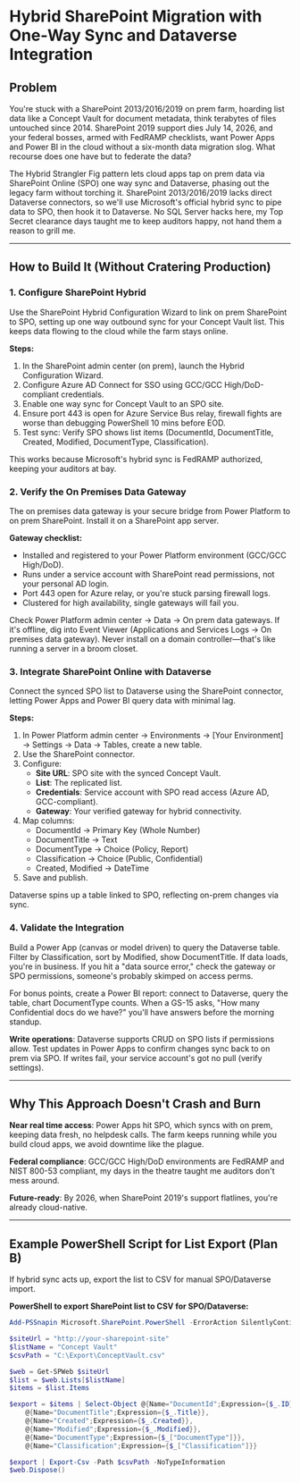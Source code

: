 # Hybrid SharePoint Migration with One-Way Sync and Dataverse Integration

## Problem

You're stuck with a SharePoint 2013/2016/2019 on prem farm, hoarding list data like a Concept Vault for document metadata, think terabytes of files untouched since 2014. SharePoint 2019 support dies July 14, 2026, and your federal bosses, armed with FedRAMP checklists, want Power Apps and Power BI in the cloud without a six-month data migration slog. What recourse does one have but to federate the data?

The Hybrid Strangler Fig pattern lets cloud apps tap on prem data via SharePoint Online (SPO) one way sync and Dataverse, phasing out the legacy farm without torching it. SharePoint 2013/2016/2019 lacks direct Dataverse connectors, so we'll use Microsoft's official hybrid sync to pipe data to SPO, then hook it to Dataverse. No SQL Server hacks here, my Top Secret clearance days taught me to keep auditors happy, not hand them a reason to grill me.

---

## How to Build It (Without Cratering Production)

### 1. Configure SharePoint Hybrid

Use the SharePoint Hybrid Configuration Wizard to link on prem SharePoint to SPO, setting up one way outbound sync for your Concept Vault list. This keeps data flowing to the cloud while the farm stays online.

**Steps:**

1. In the SharePoint admin center (on prem), launch the Hybrid Configuration Wizard.
2. Configure Azure AD Connect for SSO using GCC/GCC High/DoD-compliant credentials.
3. Enable one way sync for Concept Vault to an SPO site.
4. Ensure port 443 is open for Azure Service Bus relay, firewall fights are worse than debugging PowerShell 10 mins before EOD.
5. Test sync: Verify SPO shows list items (DocumentId, DocumentTitle, Created, Modified, DocumentType, Classification).

This works because Microsoft's hybrid sync is FedRAMP authorized, keeping your auditors at bay. 

### 2. Verify the On Premises Data Gateway

The on premises data gateway is your secure bridge from Power Platform to on prem SharePoint. Install it on a SharePoint app server.

**Gateway checklist:**

- Installed and registered to your Power Platform environment (GCC/GCC High/DoD).
- Runs under a service account with SharePoint read permissions, not your personal AD login.
- Port 443 open for Azure relay, or you're stuck parsing firewall logs.
- Clustered for high availability, single gateways will fail you.

Check Power Platform admin center → Data → On prem data gateways. If it's offline, dig into Event Viewer (Applications and Services Logs → On premises data gateway). Never install on a domain controller—that's like running a server in a broom closet.

### 3. Integrate SharePoint Online with Dataverse

Connect the synced SPO list to Dataverse using the SharePoint connector, letting Power Apps and Power BI query data with minimal lag.

**Steps:**

1. In Power Platform admin center → Environments → [Your Environment] → Settings → Data → Tables, create a new table.
2. Use the SharePoint connector.
3. Configure:
   - **Site URL**: SPO site with the synced Concept Vault.
   - **List**: The replicated list.
   - **Credentials**: Service account with SPO read access (Azure AD, GCC-compliant).
   - **Gateway**: Your verified gateway for hybrid connectivity.
4. Map columns:
   - DocumentId → Primary Key (Whole Number)
   - DocumentTitle → Text
   - DocumentType → Choice (Policy, Report)
   - Classification → Choice (Public, Confidential)
   - Created, Modified → DateTime
5. Save and publish.

Dataverse spins up a table linked to SPO, reflecting on-prem changes via sync. 

### 4. Validate the Integration

Build a Power App (canvas or model driven) to query the Dataverse table. Filter by Classification, sort by Modified, show DocumentTitle. If data loads, you're in business. If you hit a "data source error," check the gateway or SPO permissions, someone's probably skimped on access perms.

For bonus points, create a Power BI report: connect to Dataverse, query the table, chart DocumentType counts. When a GS-15 asks, "How many Confidential docs do we have?" you'll have answers before the morning standup.

**Write operations**: Dataverse supports CRUD on SPO lists if permissions allow. Test updates in Power Apps to confirm changes sync back to on prem via SPO. If writes fail, your service account's got no pull (verify settings).

---

## Why This Approach Doesn't Crash and Burn

**Near real time access**: Power Apps hit SPO, which syncs with on prem, keeping data fresh, no helpdesk calls. The farm keeps running while you build cloud apps, we avoid downtime like the plague. 

**Federal compliance**: GCC/GCC High/DoD environments are FedRAMP and NIST 800-53 compliant, my days in the theatre taught me auditors don't mess around. 

**Future-ready**: By 2026, when SharePoint 2019's support flatlines, you're already cloud-native.

---

## Example PowerShell Script for List Export (Plan B)

If hybrid sync acts up, export the list to CSV for manual SPO/Dataverse import.

**PowerShell to export SharePoint list to CSV for SPO/Dataverse:**

```powershell
Add-PSSnapin Microsoft.SharePoint.PowerShell -ErrorAction SilentlyContinue

$siteUrl = "http://your-sharepoint-site"
$listName = "Concept Vault"
$csvPath = "C:\Export\ConceptVault.csv"

$web = Get-SPWeb $siteUrl
$list = $web.Lists[$listName]
$items = $list.Items

$export = $items | Select-Object @{Name="DocumentId";Expression={$_.ID}}, 
    @{Name="DocumentTitle";Expression={$_.Title}}, 
    @{Name="Created";Expression={$_.Created}}, 
    @{Name="Modified";Expression={$_.Modified}}, 
    @{Name="DocumentType";Expression={$_["DocumentType"]}}, 
    @{Name="Classification";Expression={$_["Classification"]}}

$export | Export-Csv -Path $csvPath -NoTypeInformation
$web.Dispose()
```